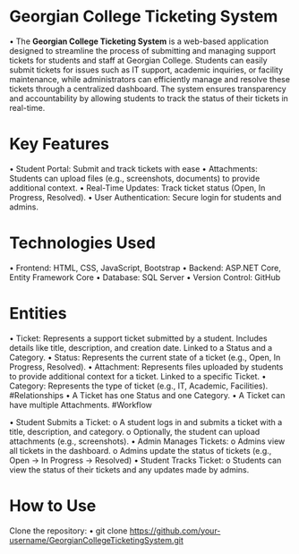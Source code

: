 # Georgian College Ticketing System
•	The **Georgian College Ticketing System** is a web-based application designed to streamline the process of submitting and managing support tickets for students and staff at Georgian College. Students can easily submit tickets for issues such as IT support, academic inquiries, or facility maintenance, while administrators can efficiently manage and resolve these tickets through a centralized dashboard. The system ensures transparency and accountability by allowing students to track the status of their tickets in real-time.

# Key Features
•	Student Portal: Submit and track tickets with ease
•	Attachments: Students can upload files (e.g., screenshots, documents) to provide additional context.
•	Real-Time Updates: Track ticket status (Open, In Progress, Resolved).
•	User Authentication: Secure login for students and admins.

# Technologies Used
•	Frontend: HTML, CSS, JavaScript, Bootstrap
•	Backend: ASP.NET Core, Entity Framework Core
•	Database: SQL Server
•	Version Control: GitHub


# Entities
•	Ticket:
Represents a support ticket submitted by a student.
Includes details like title, description, and creation date.
Linked to a  Status  and a  Category.
•	Status:
Represents the current state of a ticket (e.g., Open, In Progress, Resolved).
•	Attachment:
Represents files uploaded by students to provide additional context for a ticket.
Linked to a specific Ticket.
•	Category:
Represents the type of ticket (e.g., IT, Academic, Facilities).
#Relationships
•	A Ticket  has one Status and one Category.
•	A Ticket can have multiple Attachments.
#Workflow

•	Student Submits a Ticket:
o	A student logs in and submits a ticket with a title, description, and category.
o	Optionally, the student can upload attachments (e.g., screenshots).
•	Admin Manages Tickets:
o	Admins view all tickets in the dashboard.
o	Admins update the status of tickets (e.g., Open → In Progress → Resolved)
•	Student Tracks Ticket:
o	Students can view the status of their tickets and any updates made by admins.
# How to Use
Clone the repository:
•	   git clone https://github.com/your-username/GeorgianCollegeTicketingSystem.git

